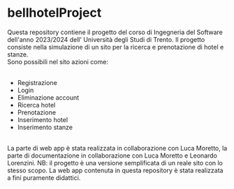 <h1>bellhotelProject</h1>
Questa repository contiene il progetto del corso di Ingegneria del Software dell'anno 2023/2024 dell' Università degli Studi di Trento.
Il progetto consiste nella simulazione di un sito per la ricerca e prenotazione di hotel e stanze.</br>
Sono possibili nel sito azioni come:
</br></br> 
<ul>
  <li>Registrazione</li>
  <li>Login</li>
  <li>Eliminazione account</li>
  <li>Ricerca hotel</li>
  <li>Prenotazione</li>
  <li>Inserimento hotel</li>
  <li>Inserimento stanze</li>
</ul>
</br>
La parte di web app è stata realizzata in collaborazione con Luca Moretto, la parte di documentazione in collaborazione con Luca Moretto e Leonardo Lorenzini.
NB: il progetto è una versione semplificata di un reale sito con lo stesso scopo. La web app contenuta in questa repository è stata realizzata a fini puramente didattici.

